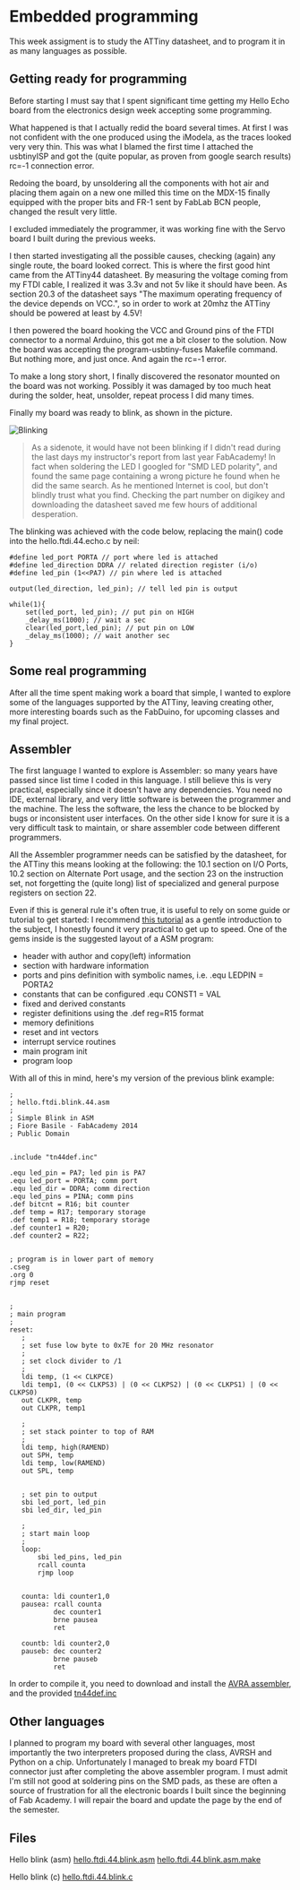 Embedded programming
====================

This week assigment is to study the ATTiny datasheet, and to program it in as many languages as possible.

Getting ready for programming
-----------------------------

Before starting I must say that I spent significant time getting my Hello Echo board from the electronics design week accepting some programming.

What happened is that I actually redid the board several times. At first I was not confident with the one produced using the iModela, as the traces looked very very thin. This was what I blamed the first time I attached the usbtinyISP and got the (quite popular, as proven from google search results) rc=-1 connection error.

Redoing the board, by unsoldering all the components with hot air and placing them again on a new one milled this time on the MDX-15 finally equipped with the proper bits and FR-1 sent by FabLab BCN people, changed the result very little.

I excluded immediately the programmer, it was working fine with the Servo board I built during the previous weeks.

I then started investigating all the possible causes, checking (again) any single route, the board looked correct.  This is where the first good hint came from the ATTiny44 datasheet. By measuring the voltage coming from my FTDI cable, I realized it was 3.3v and not 5v like it should have been. As section 20.3 of the datasheet says "The maximum operating frequency of the device depends on VCC.", so in order to work at 20mhz the ATTiny should be powered at least by 4.5V!

I then powered the board hooking the VCC and Ground pins of the FTDI connector to a normal Arduino, this got me a bit closer to the solution. Now the board was accepting the program-usbtiny-fuses Makefile command. But nothing more, and just once.
And again the rc=-1 error.

To make a long story short, I finally discovered the resonator mounted on the board was not working. Possibly it was damaged by too much heat during the solder, heat, unsolder, repeat process I did many times.

Finally my board was ready to blink, as shown in the picture. 

![Blinking](../images/week08/blinking.jpg)
    
> As a sidenote, it would have not been blinking if I didn't read during the last days my instructor's report from last year 
> FabAcademy! In fact when soldering the LED I googled for "SMD LED polarity", and found the same page containing a wrong 
> picture he found when he did the same search. As he mentioned Internet is cool, but don't blindly trust what you
> find. Checking the part number on digikey and downloading the datasheet saved me few hours of additional desperation.

The blinking was achieved with the code below, replacing the main() code into the hello.ftdi.44.echo.c by neil:

    #define led_port PORTA // port where led is attached
    #define led_direction DDRA // related direction register (i/o)
    #define led_pin (1<<PA7) // pin where led is attached

    output(led_direction, led_pin); // tell led pin is output

    while(1){
        set(led_port, led_pin); // put pin on HIGH
        _delay_ms(1000); // wait a sec
        clear(led_port,led_pin); // put pin on LOW
        _delay_ms(1000); // wait another sec
    }
  
  
Some real programming
---------------------

After all the time spent making work a board that simple, I wanted to explore some of the languages supported by the ATTiny, leaving creating other, more interesting boards such as the FabDuino, for upcoming classes and my final project.


Assembler
---------

The first language I wanted to explore is Assembler: so many years have passed since list time I coded in this language.  I still believe this is very practical, especially since it doesn't have any dependencies. You need no IDE, external library,
and very little software is between the programmer and the machine. The less the software, the less the chance to be blocked by bugs or inconsistent user interfaces. On the other side I know for sure it is a very difficult task to maintain, or share assembler code between different programmers.

All the Assembler programmer needs can be satisfied by the datasheet, for the ATTiny this means looking at the following: the 10.1 section on I/O Ports, 10.2 section on Alternate Port usage, and the section 23 on the instruction set, not forgetting the (quite long) list of specialized and general purpose registers on section 22.

Even if this is general rule it's often true, it is useful to rely on some guide or tutorial to get started: I recommend [this tutorial](http://www.avr-asm-download.de) as a gentle introduction to the subject, I honestly found it very practical to get up to speed. One of the gems inside is the suggested layout of a ASM program:

- header with author and copy(left) information
- section with hardware information
- ports and pins definition with symbolic names, i.e. .equ LEDPIN = PORTA2
- constants that can be configured .equ CONST1 = VAL
- fixed and derived constants
- register definitions using the .def reg=R15 format
- memory definitions
- reset and int vectors
- interrupt service routines
- main program init
- program loop

With all of this in mind, here's my version of the previous blink example:

    ;
    ; hello.ftdi.blink.44.asm
    ;
    ; Simple Blink in ASM
    ; Fiore Basile - FabAcademy 2014
    ; Public Domain


    .include "tn44def.inc"

    .equ led_pin = PA7; led pin is PA7
    .equ led_port = PORTA; comm port
    .equ led_dir = DDRA; comm direction
    .equ led_pins = PINA; comm pins
    .def bitcnt = R16; bit counter
    .def temp = R17; temporary storage
    .def temp1 = R18; temporary storage
    .def counter1 = R20;
    .def counter2 = R22;
 

    ; program is in lower part of memory
    .cseg
    .org 0
    rjmp reset 


    ;
    ; main program
    ;
    reset:
       ;
       ; set fuse low byte to 0x7E for 20 MHz resonator
       ;
       ; set clock divider to /1
       ;
       ldi temp, (1 << CLKPCE)
       ldi temp1, (0 << CLKPS3) | (0 << CLKPS2) | (0 << CLKPS1) | (0 << CLKPS0)
       out CLKPR, temp
       out CLKPR, temp1

       ;
       ; set stack pointer to top of RAM
       ;
       ldi temp, high(RAMEND)
       out SPH, temp
       ldi temp, low(RAMEND)
       out SPL, temp


       ; set pin to output
       sbi led_port, led_pin
       sbi led_dir, led_pin

       ;
       ; start main loop
       ;
       loop:
           sbi led_pins, led_pin
           rcall counta
           rjmp loop


       counta: ldi counter1,0
       pausea: rcall counta
               dec counter1
               brne pausea
               ret
           
       countb: ldi counter2,0
       pauseb: dec counter2
               brne pauseb
               ret
           
           
       

In order to compile it, you need to download and install the [AVRA assembler](http://avra.sourceforge.net), and the provided [tn44def.inc](../files/week08/tn44def.inc)


Other languages
---------------

I planned to program my board with several other languages, most importantly the two interpreters proposed during the class, AVRSH and Python on a chip. Unfortunately I managed to break my board FTDI connector just after completing the above assembler program. I must admit I'm still not good at soldering pins on the SMD pads, as these are often a source of frustration for all the electronic boards I built since the beginning of Fab Academy. I will repair the board and update the page by the end of the semester.
  


Files 
-----

Hello blink (asm)
[hello.ftdi.44.blink.asm](../files/week08/hello.ftdi.44.blink.asm) [hello.ftdi.44.blink.asm.make](../files/week08/hello.ftdi.44.blink.asm.make)

Hello blink (c)
[hello.ftdi.44.blink.c](../files/week08/hello.ftdi.44.blink.c)
